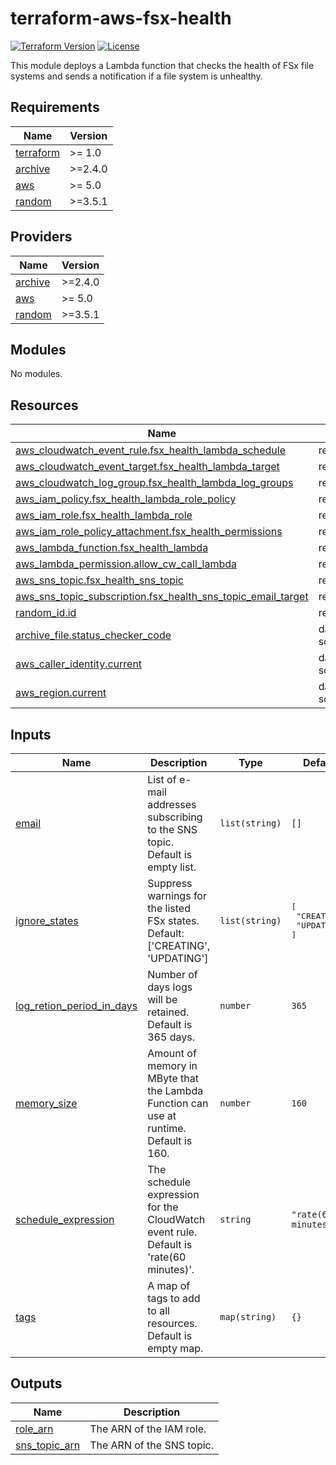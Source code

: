 # terraform-aws-fsx-health

[![Terraform Version](https://img.shields.io/badge/Terraform%20Version->=1.0-blue.svg)](https://releases.hashicorp.com/terraform/)
[![License](https://img.shields.io/badge/License-Apache_2.0-blue.svg)](https://opensource.org/licenses/Apache-2.0)

This module deploys a Lambda function that checks the health of FSx file systems and sends a notification if a file system is unhealthy.

<!-- BEGIN_TF_DOCS -->
## Requirements

| Name | Version |
|------|---------|
| <a name="requirement_terraform"></a> [terraform](#requirement\_terraform) | >= 1.0 |
| <a name="requirement_archive"></a> [archive](#requirement\_archive) | >=2.4.0 |
| <a name="requirement_aws"></a> [aws](#requirement\_aws) | >= 5.0 |
| <a name="requirement_random"></a> [random](#requirement\_random) | >=3.5.1 |

## Providers

| Name | Version |
|------|---------|
| <a name="provider_archive"></a> [archive](#provider\_archive) | >=2.4.0 |
| <a name="provider_aws"></a> [aws](#provider\_aws) | >= 5.0 |
| <a name="provider_random"></a> [random](#provider\_random) | >=3.5.1 |

## Modules

No modules.

## Resources

| Name | Type |
|------|------|
| [aws_cloudwatch_event_rule.fsx_health_lambda_schedule](https://registry.terraform.io/providers/hashicorp/aws/latest/docs/resources/cloudwatch_event_rule) | resource |
| [aws_cloudwatch_event_target.fsx_health_lambda_target](https://registry.terraform.io/providers/hashicorp/aws/latest/docs/resources/cloudwatch_event_target) | resource |
| [aws_cloudwatch_log_group.fsx_health_lambda_log_groups](https://registry.terraform.io/providers/hashicorp/aws/latest/docs/resources/cloudwatch_log_group) | resource |
| [aws_iam_policy.fsx_health_lambda_role_policy](https://registry.terraform.io/providers/hashicorp/aws/latest/docs/resources/iam_policy) | resource |
| [aws_iam_role.fsx_health_lambda_role](https://registry.terraform.io/providers/hashicorp/aws/latest/docs/resources/iam_role) | resource |
| [aws_iam_role_policy_attachment.fsx_health_permissions](https://registry.terraform.io/providers/hashicorp/aws/latest/docs/resources/iam_role_policy_attachment) | resource |
| [aws_lambda_function.fsx_health_lambda](https://registry.terraform.io/providers/hashicorp/aws/latest/docs/resources/lambda_function) | resource |
| [aws_lambda_permission.allow_cw_call_lambda](https://registry.terraform.io/providers/hashicorp/aws/latest/docs/resources/lambda_permission) | resource |
| [aws_sns_topic.fsx_health_sns_topic](https://registry.terraform.io/providers/hashicorp/aws/latest/docs/resources/sns_topic) | resource |
| [aws_sns_topic_subscription.fsx_health_sns_topic_email_target](https://registry.terraform.io/providers/hashicorp/aws/latest/docs/resources/sns_topic_subscription) | resource |
| [random_id.id](https://registry.terraform.io/providers/hashicorp/random/latest/docs/resources/id) | resource |
| [archive_file.status_checker_code](https://registry.terraform.io/providers/hashicorp/archive/latest/docs/data-sources/file) | data source |
| [aws_caller_identity.current](https://registry.terraform.io/providers/hashicorp/aws/latest/docs/data-sources/caller_identity) | data source |
| [aws_region.current](https://registry.terraform.io/providers/hashicorp/aws/latest/docs/data-sources/region) | data source |

## Inputs

| Name | Description | Type | Default | Required |
|------|-------------|------|---------|:--------:|
| <a name="input_email"></a> [email](#input\_email) | List of e-mail addresses subscribing to the SNS topic. Default is empty list. | `list(string)` | `[]` | no |
| <a name="input_ignore_states"></a> [ignore\_states](#input\_ignore\_states) | Suppress warnings for the listed FSx states. Default: ['CREATING', 'UPDATING'] | `list(string)` | <pre>[<br>  "CREATING",<br>  "UPDATING"<br>]</pre> | no |
| <a name="input_log_retion_period_in_days"></a> [log\_retion\_period\_in\_days](#input\_log\_retion\_period\_in\_days) | Number of days logs will be retained. Default is 365 days. | `number` | `365` | no |
| <a name="input_memory_size"></a> [memory\_size](#input\_memory\_size) | Amount of memory in MByte that the Lambda Function can use at runtime. Default is 160. | `number` | `160` | no |
| <a name="input_schedule_expression"></a> [schedule\_expression](#input\_schedule\_expression) | The schedule expression for the CloudWatch event rule. Default is 'rate(60 minutes)'. | `string` | `"rate(60 minutes)"` | no |
| <a name="input_tags"></a> [tags](#input\_tags) | A map of tags to add to all resources. Default is empty map. | `map(string)` | `{}` | no |

## Outputs

| Name | Description |
|------|-------------|
| <a name="output_role_arn"></a> [role\_arn](#output\_role\_arn) | The ARN of the IAM role. |
| <a name="output_sns_topic_arn"></a> [sns\_topic\_arn](#output\_sns\_topic\_arn) | The ARN of the SNS topic. |
<!-- END_TF_DOCS -->
